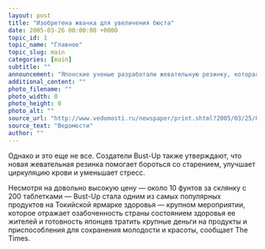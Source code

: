 ```yaml
---
layout: post
title: "Изобретена жвачка для увеличения бюста"
date: 2005-03-26 00:00:00 +0000
topic_id: 1
topic_name: "Главное"
topic_slug: main
categories: [main]
subtitle: ""
announcement: "Японские ученые разработали жевательную резинку, которая, несомненно, придется по душе дамам, мечтающим о большом бюсте. Чудо-жвачка, получившая название Bust-Up, обещает женщинам уникальную возможность приподнять и увеличить грудь, не прибегая к услугам пластической хирургии. “В отличие от диетических добавок, которые принимаются в виде таблеток несколько раз в день, эта жевательная резинка подвергает системы вашего организма бомбардировке постоянно, и это восстанавливает мышечную ткань, которая отвечает за здоровье груди”, — сообщил представитель компании-изобретателя."
additional_content: ""
photo_filename: ""
photo_width: 0
photo_height: 0
photo_alt: ""
source_url: "http://www.vedomosti.ru/newspaper/print.shtml?2005/03/25/89918"
source_text: "Ведомости"
author: ""
---
```

Однако и это еще не все. Создатели Bust-Up также утверждают, что новая жевательная резинка помогает бороться со старением, улучшает циркуляцию крови и уменьшает стресс.

Несмотря на довольно высокую цену — около 10 фунтов за склянку с 200 таблетками — Bust-Up стала одним из самых популярных продуктов на Токийской ярмарке здоровья — крупном мероприятии, которое отражает озабоченность страны состоянием здоровья ее жителей и готовность японцев тратить крупные деньги на продукты и приспособления для сохранения молодости и красоты, сообщает The Times.
